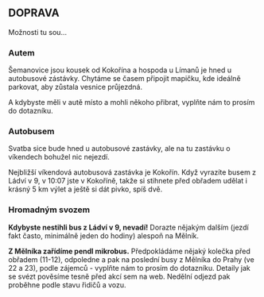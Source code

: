 ## DOPRAVA

Možnosti tu sou...

### Autem

Šemanovice jsou kousek od Kokořína a hospoda u Límanů je hned u autobusové zástávky. Chytáme se časem připojit mapičku, kde ideálně parkovat, aby zůstala vesnice průjezdná.

A kdybyste měli v autě místo a mohli někoho přibrat, vyplňte nám to prosím do dotazníku.

### Autobusem

Svatba sice bude hned u autobusové zastávky, ale na tu zastávku o víkendech bohužel nic nejezdí.

Nejbližší víkendová autobusová zastávka je Kokořín. Když vyrazíte busem z Ládví v 9, v 10:07 jste v Kokoříně, takže si stihnete před obřadem udělat i krásný 5 km výlet a ještě si dát pivko, spíš dvě.

### Hromadným svozem

**Kdybyste nestihli bus z Ládví v 9, nevadí!** Dorazte nějakým dalším (jezdí fakt často, minimálně jeden do hodiny) alespoň na Mělník.

**Z Mělníka zařídíme pendl mikrobus.** Předpokládáme nějaký kolečka před obřadem (11-12), odpoledne a pak na poslední busy z Mělníka do Prahy (ve 22 a 23), podle zájemců - vyplňte nám to prosím do dotazníku. Detaily jak se svézt pověsíme tesně před akcí sem na web. Nedělní odjezd pak proběhne podle stavu řidičů a vozu.
